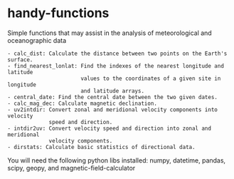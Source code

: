 # handy-functions
Simple functions that may assist in the analysis of meteorological and oceanographic data

    - calc_dist: Calculate the distance between two points on the Earth's surface.
    - find_nearest_lonlat: Find the indexes of the nearest longitude and latitude
                           values to the coordinates of a given site in longitude
                           and latitude arrays.
    - central_date: Find the central date between the two given dates.
    - calc_mag_dec: Calculate magnetic declination.
    - uv2intdir: Convert zonal and meridional velocity components into velocity
                 speed and direction.
    - intdir2uv: Convert velocity speed and direction into zonal and meridional
                 velocity components.
    - dirstats: Calculate basic statistics of directional data.

You will need the following python libs installed: numpy, datetime, pandas, scipy, geopy, and magnetic-field-calculator
